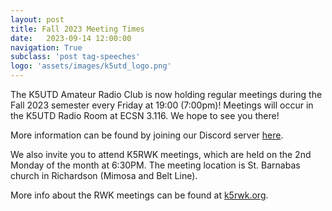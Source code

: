 ```yaml
---
layout: post
title: Fall 2023 Meeting Times
date:   2023-09-14 12:00:00
navigation: True
subclass: 'post tag-speeches'
logo: 'assets/images/k5utd_logo.png'
---
```

The K5UTD Amateur Radio Club is now holding regular meetings during the Fall 2023 semester every Friday at 19:00 (7:00pm)! Meetings will occur in the K5UTD Radio Room at ECSN 3.116. We hope to see you there!

More information can be found by joining our Discord server [here](https://discord.gg/JxJ3jHrKjN).


We also invite you to attend K5RWK meetings, which are held on the 2nd Monday of the month at 6:30PM. The meeting location is St. Barnabas church in Richardson (Mimosa and Belt Line). 

More info about the RWK meetings can be found at [k5rwk.org](http://www.k5rwk.org/).
